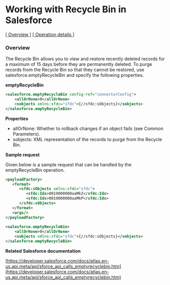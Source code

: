 # Working with Recycle Bin in Salesforce

[[  Overview ]](#overview)  [[ Operation details ]](#operation-details)

### Overview 

The Recycle Bin allows you to view and restore recently deleted records for a maximum of 15 days before they are permanently deleted. To purge records from the Recycle Bin so that they cannot be restored, use salesforce.emptyRecycleBin and specify the following properties. 

**emptyRecycleBin**
```xml
<salesforce.emptyRecycleBin config-ref="connectorConfig">
    <allOrNone>0</allOrNone>
    <sobjects xmlns:sfdc="sfdc">{//sfdc:sObjects}</sobjects>
</salesforce.emptyRecycleBin>
```
**Properties**
* allOrNone: Whether to rollback changes if an object fails (see Common Parameters).
* sobjects: XML representation of the records to purge from the Recycle Bin.

**Sample request**

Given below is a sample request that can be handled by the emptyRecycleBin operation.

```xml
<payloadFactory>
   <format>
      <sfdc:sObjects xmlns:sfdc="sfdc">
         <sfdc:Ids>0019000000aaMkZ</sfdc:Ids>
         <sfdc:Ids>0019000000aaMkP</sfdc:Ids>
      </sfdc:sObjects>
   </format>
   <args/>
</payloadFactory>
 
<salesforce.emptyRecycleBin>
    <allOrNone>0</allOrNone>
    <sobjects xmlns:sfdc="sfdc">{//sfdc:sObjects}</sobjects>
</salesforce.emptyRecycleBin>
```

**Related Salesforce documentation**

[https://developer.salesforce.com/docs/atlas.en-us.api.meta/api/sforce_api_calls_emptyrecyclebin.htm](https://developer.salesforce.com/docs/atlas.en-us.api.meta/api/sforce_api_calls_emptyrecyclebin.htm)
